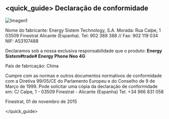## <quick_guide> Declaração de conformidade

![Imagen1](http://static.energysistem.com/images/manuals/42258/54994043de633.jpg)

Nome do fabricante:
Energy Sistem Technology, S.A.
Morada: Rua Calpe, 1
03509 Finestrat Alicante (Espanha).
Tel: 902 388 388 // Fax: 902 119 034
NIF: A53107488

Declaramos sob a nossa exclusiva responsabilidade que o produto: **Energy Sistem#trade# Energy Phone Neo 4G**

País de fabricação: China

Cumpre com as normas e outros documentos normativos de conformidade com a Diretiva 99/05/CE do Parlamento Europeu e do Conselho de 9 de Março de 1999. Pode solicitar uma cópia da declaração de conformidade em: C/ Calpe, 1 - 03509 Finestrat - Alicante (Espanha)
Tel. +34 966 831 058

Finestrat, 01 de novembro de 2015

</quick_guide>

